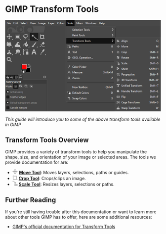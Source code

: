 # GIMP Transform Tools

![TransformToolsOverview.png](../images/TransformToolsOverview.png)

*This guide will introduce you to some of the above transform tools available in GIMP*


## Transform Tools Overview

GIMP provides a variety of transform tools to help you manipulate the shape, size, and orientation of your image or selected areas. The tools we provide documentation for are:

- ![MoveTool.png](../images/movetool.png) [**Move Tool**](MoveTool.md): Moves layers, selections, paths or guides.
- ![CropTool.png](../images/croptool.png) [**Crop Tool**](CropTool.md): Crops/clips an image.
- ![ScaleTool.png](../images/scaletool.png) [**Scale Tool**](ScaleTool.md): Resizes layers, selections or paths.


## Further Reading

If you're still having trouble after this documentation or want to learn more about other tools GIMP has to offer, here are some additional resources:

- [GIMP's official documentation for Transform Tools](https://docs.gimp.org/2.8/en/gimp-tools-transform.html)
